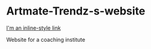 # Artmate-Trendz-s-website
[I'm an inline-style link](https://www.artmatetrendz.in/)

Website for a coaching institute
